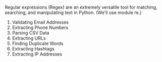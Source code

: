 Regular expressions (Regex) are an extremely versatile tool for matching, searching, and manipulating text in Python.
(We'll use module re.)

1. Validating Email Addresses
2. Extracting Phone Numbers
3. Parsing CSV Data
4. Extracting URLs
5. Finding Duplicate Words
6. Extracting Hashtags
7. Extracting IP Addresses
